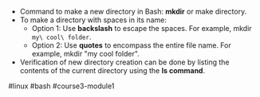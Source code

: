-   Command to make a new directory in Bash: **mkdir** or make directory.
-   To make a directory with spaces in its name:
    -   Option 1: Use **backslash** to escape the spaces. For example, mkdir `my\ cool\ folder`.
    -   Option 2: Use **quotes** to encompass the entire file name. For example, mkdir "my cool folder".
-   Verification of new directory creation can be done by listing the contents of the current directory using the **ls command**.

#linux #bash #course3-module1 
